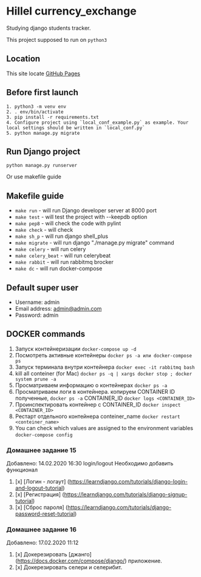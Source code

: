 # Hillel currency_exchange
Studying django students tracker.

This project supposed to run on `python3`


## Location
This site locate [GitHub Pages](https://github.com/miha-pavel/currency_exchange)


## Before first launch
```
1. python3 -m venv env
2. . env/bin/activate
3. pip install -r requirements.txt
4. Configure project using `local_conf_example.py` as example. Your local settings should be written in `local_conf.py`
5. python manage.py migrate
```


## Run Django project
```
python manage.py runserver
```

Or use makefile guide


## Makefile guide
* ```make run``` - will run Django developer server at 8000 port
* ```make test``` - will test the project with --keepdb option
* ```make pep8``` - will check the code with pylint
* ```make check``` - will check
* ```make sh_p``` - will run django shell_plus
* ```make migrate``` - will run django "./manage.py migrate" command
* ```make celery``` - will run celery
* ```make celery_beat``` - will run celerybeat
* ```make rabbit``` - will run rabbitmq brocker
* ```make dc``` - will run docker-compose


## Default super user
* Username: admin
* Email address: admin@admin.com
* Password: admin


## DOCKER commands
1. Запуск контейнеризации
```docker-compose up -d```
2. Посмотреть активные контейнеры
```docker ps -a или docker-compose ps```
3. Запуск терминала внутри контейнера
```docker exec -it rabbitmq bash ```
4. kill all conteiner (for Mac)
```docker ps -q | xargs docker stop ; docker system prune -a```
5. Просматриваем информацию о контейнерах
```docker ps -a```
6. Просматриваем логи в контейнера.
    копируем CONTAINER ID полученные, ```docker ps -a``` CONTAINER_ID
```docker logs <CONTAINER_ID>```
7. Проинспектировать контейнер c CONTAINER_ID
```docker inspect <CONTAINER_ID>```
8. Рестарт отдельного контейнера conteiner_name
```docker restart <conteiner_name>```
9. You can check which values are assigned to the environment variables
```docker-compose config```


### Домашнее задание 15
Добавлено: 14.02.2020 16:30
login/logout
Необходимо добавить функционал

1. [x] [Логин - логаут] (https://learndjango.com/tutorials/django-login-and-logout-tutorial)
2. [x] [Регистрация] (https://learndjango.com/tutorials/django-signup-tutorial)
3. [x] [Сброс пароля] (https://learndjango.com/tutorials/django-password-reset-tutorial)


### Домашнее задание 16
Добавлено: 17.02.2020 11:12

1. [x] Докерезировать [джанго] (https://docs.docker.com/compose/django/) приложение.
2. [x] Докерезировать селери и селерибит.